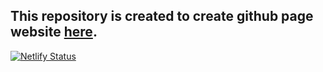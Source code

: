 ## This repository is created to create github page website [here](https://anuk79.netlify.app/).

[![Netlify Status](https://api.netlify.com/api/v1/badges/173fcd0f-8d0b-4a78-ad8d-614f2a439814/deploy-status)](https://app.netlify.com/sites/anuk79/deploys)
